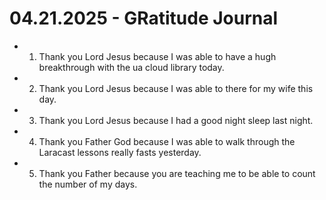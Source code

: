 # 04.21.2025 - GRatitude Journal

- 1. Thank you Lord Jesus because I was able to have a hugh breakthrough with the ua cloud library today.
- 2. Thank you Lord Jesus because I was able to there for my wife this day.
- 3. Thank you Lord Jesus because I had a good night sleep last night.
- 4. Thank you Father God because I was able to walk through the Laracast lessons really fasts yesterday.
- 5. Thank you Father because you are teaching me to be able to count the number of my days.

